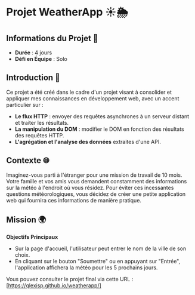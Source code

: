 # Projet WeatherApp ☀️🌦️

## Informations du Projet 📝

- **Durée** : 4 jours
- **Défi en Équipe** : Solo

## Introduction 🚀
Ce projet a été créé dans le cadre d'un projet visant à consolider et appliquer mes connaissances en développement web, avec un accent particulier sur :

- **Le flux HTTP** : envoyer des requêtes asynchrones à un serveur distant et traiter les résultats.
- **La manipulation du DOM** : modifier le DOM en fonction des résultats des requêtes HTTP.
- **L'agrégation et l'analyse des données** extraites d'une API.

## Contexte 🌐
Imaginez-vous parti à l'étranger pour une mission de travail de 10 mois. Votre famille et vos amis vous demandent constamment des informations sur la météo à l'endroit où vous résidez. Pour éviter ces incessantes questions météorologiques, vous décidez de créer une petite application web qui fournira ces informations de manière pratique.

## Mission 🌍
**Objectifs Principaux**
- Sur la page d'accueil, l'utilisateur peut entrer le nom de la ville de son choix.
- En cliquant sur le bouton "Soumettre" ou en appuyant sur "Entrée", l'application affichera la météo pour les 5 prochains jours.

Vous pouvez consulter le projet final via cette URL : [https://qlexisp.github.io/weatherapp/]

